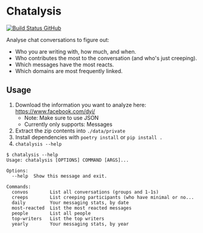 Chatalysis
==========

[![Build Status GitHub](https://github.com/ErikBjare/chatalysis/workflows/Build/badge.svg?branch=master)](https://github.com/ErikBjare/chatalysis/actions?query=branch%3Amaster)

Analyse chat conversations to figure out:

 - Who you are writing with, how much, and when.
 - Who contributes the most to the conversation (and who's just creeping).
 - Which messages have the most reacts.
 - Which domains are most frequently linked.


## Usage

 1. Download the information you want to analyze here: https://www.facebook.com/dyi/
    - Note: Make sure to use JSON
    - Currently only supports: Messages
 2. Extract the zip contents into `./data/private`
 3. Install dependencies with `poetry install` or `pip install .`
 3. `chatalysis --help`

```
$ chatalysis --help
Usage: chatalysis [OPTIONS] COMMAND [ARGS]...

Options:
  --help  Show this message and exit.

Commands:
  convos        List all conversations (groups and 1-1s)
  creeps        List creeping participants (who have minimal or no...
  daily         Your messaging stats, by date
  most-reacted  List the most reacted messages
  people        List all people
  top-writers   List the top writers
  yearly        Your messaging stats, by year
```
